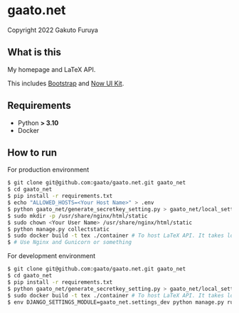 # gaato.net

Copyright 2022 Gakuto Furuya

## What is this

My homepage and LaTeX API.

This includes [Bootstrap](https://github.com/twbs/bootstrap) and [Now UI Kit](https://github.com/creativetimofficial/now-ui-kit).

## Requirements

- Python **> 3.10**
- Docker

## How to run

For production environment
```sh
$ git clone git@github.com:gaato/gaato.net.git gaato_net
$ cd gaato_net
$ pip install -r requirements.txt
$ echo "ALLOWED_HOSTS=<Your Host Name>" > .env
$ python gaato_net/generate_secretkey_setting.py > gaato_net/local_settings.py
$ sudo mkdir -p /usr/share/nginx/html/static
$ sudo chown <Your User Name> /usr/share/nginx/html/static
$ python manage.py collectstatic
$ sudo docker build -t tex ./container # To host LaTeX API. It takes long time.
$ # Use Nginx and Gunicorn or something
```

For development environment
```sh
$ git clone git@github.com:gaato/gaato.net.git gaato_net
$ cd gaato_net
$ pip install -r requirements.txt
$ python gaato_net/generate_secretkey_setting.py > gaato_net/local_settings.py
$ sudo docker build -t tex ./container # To host LaTeX API. It takes long time.
$ env DJANGO_SETTINGS_MODULE=gaato_net.settings_dev python manage.py runserver
```
